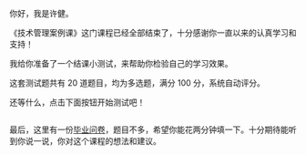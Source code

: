 
你好，我是许健。

《技术管理案例课》这门课程已经全部结束了，十分感谢你一直以来的认真学习和支持！

我给你准备了一个结课小测试，来帮助你检验自己的学习效果。

这套测试题共有 20 道题目，均为多选题，满分 100 分，系统自动评分。

还等什么，点击下面按钮开始测试吧！

[<img src="https://static001.geekbang.org/resource/image/28/a4/28d1be62669b4f3cc01c36466bf811a4.png" alt="">](http://time.geekbang.org/quiz/intro?act_id=225&amp;exam_id=704)

最后，这里有一份[毕业问卷](https://jinshuju.net/f/iPky2M)，题目不多，希望你能花两分钟填一下。十分期待能听到你说一说，你对这个课程的想法和建议。<br>
[<img src="https://static001.geekbang.org/resource/image/63/1c/635e55d2b317a0d920319abe2178a21c.jpg" alt="">](https://jinshuju.net/f/iPky2M)
